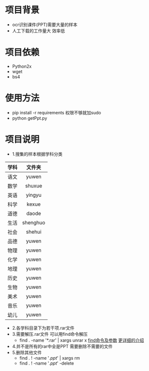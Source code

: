 # 项目背景

- ocr识别课件(PPT)需要大量的样本
- 人工下载的工作量大 效率低

# 项目依赖
- Python2x
- wget
- bs4

# 使用方法
- pip install -r requirements  权限不够就加sudo
- python getPpt.py

# 项目说明
- 1.搜集的样本根据学科分类


| 学科 | 文件夹 |
|:------|:------:|
| 语文 |  yuwen |
| 数学 |  shuxue |
| 英语 |  yingyu |
| 科学 |  kexue |
| 道德 |  daode |
| 生活 |  shenghuo |
| 社会 |  shehui |
| 品德 |  yuwen |
| 物理 |  yuwen |
| 化学 |  yuwen |
| 地理 |  yuwen |
| 历史 |  yuwen |
| 生物 |  yuwen |
| 美术 |  yuwen |
| 音乐 |  yuwen |
| 幼儿 |  yuwen |

- 2.各学科目录下为若干项.rar文件
- 3.需要解压.rar文件  可以用find命令解压
	- find . -name '*.rar' | xargs unrar x
[find命令及参数](http://man.linuxde.net/find)
[更详细的介绍](https://www.cnblogs.com/jiangzhaowei/p/5451173.html)
- 4.并不是所有的rar中全是PPT 需要删除不需要的文件
- 5.删除其他文件
	- find . ! -name '*.ppt*' | xargs rm
	- find . ! -name '*.ppt*' -delete














